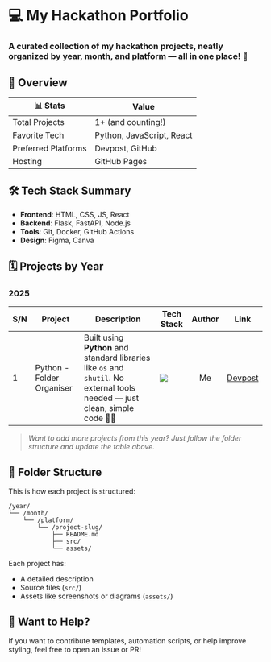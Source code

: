 
# 💻 My Hackathon Portfolio

### A curated collection of my **hackathon projects**, neatly organized by **year**, **month**, and **platform** — all in one place! 🎯

## 🔖 Overview

| 📊 Stats | Value |
|--------|-------|
| Total Projects | 1+ (and counting!) |
| Favorite Tech | Python, JavaScript, React |
| Preferred Platforms | Devpost, GitHub |
| Hosting | GitHub Pages |


## 🛠️ Tech Stack Summary

- **Frontend**: HTML, CSS, JS, React
- **Backend**: Flask, FastAPI, Node.js
- **Tools**: Git, Docker, GitHub Actions
- **Design**: Figma, Canva


## 🗓️ Projects by Year

### 2025

| S/N | Project | Description | Tech Stack | Author | Link |
|-----|---------|-------------|------------|:--------:|:------:|
| 1 | Python - Folder Organiser | Built using **Python** and standard libraries like `os` and `shutil`. No external tools needed — just clean, simple code 🐍📁 | <img src="https://img.shields.io/badge/Python-3776AB?style=flat-square&logo=python&logoColor=white" /> | Me | [Devpost](https://test-25350.devpost.com/) |

> _Want to add more projects from this year? Just follow the folder structure and update the table above._



<!-- ## 🏆 Achievements

- 🥇 Won **1 non-cash prize** at Creator Hacks 2025
- Built several beginner-friendly apps
- Participated in both solo and team challenges
 -->


## 📁 Folder Structure

This is how each project is structured:

```
/year/
└── /month/
    └── /platform/
        └── /project-slug/
            ├── README.md
            ├── src/
            └── assets/
```

Each project has:
- A detailed description
- Source files (`src/`)
- Assets like screenshots or diagrams (`assets/`)



## 🧩 Want to Help?

If you want to contribute templates, automation scripts, or help improve styling, feel free to open an issue or PR!
